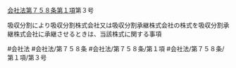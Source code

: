 [会社法第７５８条第１項](会社法＿＿＿＿第７５８条第１項)第３号

吸収分割により吸収分割株式会社又は吸収分割承継株式会社の株式を吸収分割承継株式会社に承継させるときは、当該株式に関する事項


#会社法
#会社法/第７５８条
#会社法/第７５８条/第１項
#会社法/第７５８条/第１項/第３号
